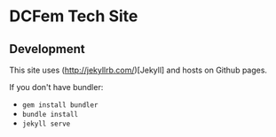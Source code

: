 # DCFem Tech Site

## Development
This site uses (http://jekyllrb.com/)[Jekyll] and hosts on Github pages.

If you don't have bundler:
- `gem install bundler`
- `bundle install`
- `jekyll serve`